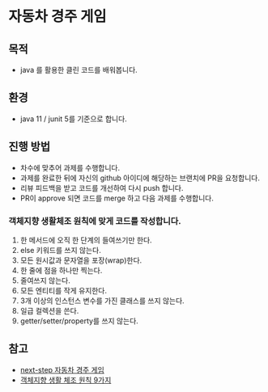 # 자동차 경주 게임

## 목적

- java 를 활용한 클린 코드를 배워봅니다.

## 환경 

- java 11 / junit 5를 기준으로 합니다.

## 진행 방법

* 차수에 맞추어 과제를 수행합니다.
* 과제를 완료한 뒤에 자신의 github 아이디에 해당하는 브랜치에 PR을 요청합니다. 
* 리뷰 피드백을 받고 코드를 개선하여 다시 push 합니다.
* PR이 approve 되면 코드를 merge 하고 다음 과제를 수행합니다. 

### 객체지향 생활체조 원칙에 맞게 코드를 작성합니다. 

1. 한 메서드에 오직 한 단계의 들여쓰기만 한다.
2. else 키워드를 쓰지 않는다.
3. 모든 원시값과 문자열을 포장(wrap)한다.
4. 한 줄에 점을 하나만 찍는다.
5. 줄여쓰지 않는다.
6. 모든 엔티티를 작게 유지한다.
7. 3개 이상의 인스턴스 변수를 가진 클래스를 쓰지 않는다.
8. 일급 컬렉션을 쓴다.
9. getter/setter/property를 쓰지 않는다.

## 참고 
 - [next-step 자동차 경주 게임](https://github.com/next-step/java-racingcar)
 - [객체지향 생활 체조 원칙 9가지](https://jamie95.tistory.com/99)

